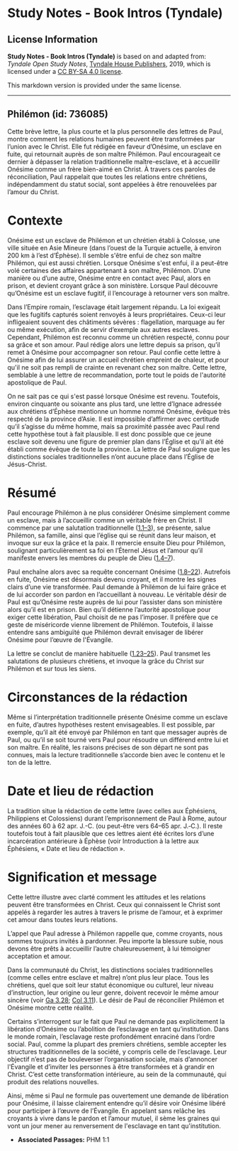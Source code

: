 # Study Notes - Book Intros (Tyndale)

## License Information

**Study Notes - Book Intros (Tyndale)** is based on and adapted from: _Tyndale Open Study Notes_, [Tyndale House Publishers](https://tyndaleopenresources.com/), 2019, which is licensed under a [CC BY-SA 4.0 license](https://creativecommons.org/licenses/by-sa/4.0/legalcode.en).

This markdown version is provided under the same license.



--------------------------------

## Philémon (id: 736085)

Cette brève lettre, la plus courte et la plus personnelle des lettres de Paul, montre comment les relations humaines peuvent être transformées par l’union avec le Christ. Elle fut rédigée en faveur d’Onésime, un esclave en fuite, qui retournait auprès de son maître Philémon. Paul encourageait ce dernier à dépasser la relation traditionnelle maître\-esclave, et à accueillir Onésime comme un frère bien\-aimé en Christ. À travers ces paroles de réconciliation, Paul rappelait que toutes les relations entre chrétiens, indépendamment du statut social, sont appelées à être renouvelées par l’amour du Christ.

Contexte
========

Onésime est un esclave de Philémon et un chrétien établi à Colosse, une ville située en Asie Mineure (dans l’ouest de la Turquie actuelle, à environ 200 km à l’est d’Éphèse). Il semble s'être enfui de chez son maître Philémon, qui est aussi chrétien. Lorsque Onésime s'est enfui, il a peut\-être volé certaines des affaires appartenant à son maître, Philémon. D’une manière ou d’une autre, Onésime entre en contact avec Paul, alors en prison, et devient croyant grâce à son ministère. Lorsque Paul découvre qu’Onésime est un esclave fugitif, il l’encourage à retourner vers son maître.

Dans l’Empire romain, l’esclavage était largement répandu. La loi exigeait que les fugitifs capturés soient renvoyés à leurs propriétaires. Ceux\-ci leur infligeaient souvent des châtiments sévères : flagellation, marquage au fer ou même exécution, afin de servir d’exemple aux autres esclaves. Cependant, Philémon est reconnu comme un chrétien respecté, connu pour sa grâce et son amour. Paul rédige alors une lettre depuis sa prison, qu’il remet à Onésime pour accompagner son retour. Paul confie cette lettre à Onésime afin de lui assurer un accueil chrétien empreint de chaleur, et pour qu'il ne soit pas rempli de crainte en revenant chez son maître. Cette lettre, semblable à une lettre de recommandation, porte tout le poids de l'autorité apostolique de Paul.

On ne sait pas ce qui s'est passé lorsque Onésime est revenu. Toutefois, environ cinquante ou soixante ans plus tard, une lettre d’Ignace adressée aux chrétiens d’Éphèse mentionne un homme nommé Onésime, évêque très respecté de la province d’Asie. Il est impossible d’affirmer avec certitude qu’il s’agisse du même homme, mais sa proximité passée avec Paul rend cette hypothèse tout à fait plausible. Il est donc possible que ce jeune esclave soit devenu une figure de premier plan dans l’Église et qu’il ait été établi comme évêque de toute la province. La lettre de Paul souligne que les distinctions sociales traditionnelles n’ont aucune place dans l’Église de Jésus\-Christ.

Résumé
======

Paul encourage Philémon à ne plus considérer Onésime simplement comme un esclave, mais à l’accueillir comme un véritable frère en Christ. Il commence par une salutation traditionnelle ([1\.1–3](https://ref.ly/Phlm1:1-Phlm1:3)), se présente, salue Philémon, sa famille, ainsi que l’église qui se réunit dans leur maison, et invoque sur eux la grâce et la paix. Il remercie ensuite Dieu pour Philémon, soulignant particulièrement sa foi en l’Éternel Jésus et l’amour qu’il manifeste envers les membres du peuple de Dieu ([1\.4–7](https://ref.ly/Phlm1:4-Phlm1:7)).

Paul enchaîne alors avec sa requête concernant Onésime ([1\.8–22](https://ref.ly/Phlm1:8-Phlm1:22)). Autrefois en fuite, Onésime est désormais devenu croyant, et il montre les signes clairs d’une vie transformée. Paul demande à Philémon de lui faire grâce et de lui accorder son pardon en l’accueillant à nouveau. Le véritable désir de Paul est qu’Onésime reste auprès de lui pour l’assister dans son ministère alors qu’il est en prison. Bien qu’il détienne l’autorité apostolique pour exiger cette libération, Paul choisit de ne pas l’imposer. Il préfère que ce geste de miséricorde vienne librement de Philémon. Toutefois, il laisse entendre sans ambiguïté que Philémon devrait envisager de libérer Onésime pour l’œuvre de l'Évangile.

La lettre se conclut de manière habituelle ([1\.23–25](https://ref.ly/Phlm1:23-Phlm1:25)). Paul transmet les salutations de plusieurs chrétiens, et invoque la grâce du Christ sur Philémon et sur tous les siens.

Circonstances de la rédaction
=============================

Même si l’interprétation traditionnelle présente Onésime comme un esclave en fuite, d’autres hypothèses restent envisageables. Il est possible, par exemple, qu’il ait été envoyé par Philémon en tant que messager auprès de Paul, ou qu’il se soit tourné vers Paul pour résoudre un différend entre lui et son maître. En réalité, les raisons précises de son départ ne sont pas connues, mais la lecture traditionnelle s’accorde bien avec le contenu et le ton de la lettre.

Date et lieu de rédaction
=========================

La tradition situe la rédaction de cette lettre (avec celles aux Éphésiens, Philippiens et Colossiens) durant l’emprisonnement de Paul à Rome, autour des années 60 à 62 apr. J.\-C. (ou peut\-être vers 64–65 apr. J.‑C.). Il reste toutefois tout à fait plausible que ces lettres aient été écrites lors d’une incarcération antérieure à Éphèse (voir Introduction à la lettre aux Éphésiens, « Date et lieu de rédaction ».

Signification et message
========================

Cette lettre illustre avec clarté comment les attitudes et les relations peuvent être transformées en Christ. Ceux qui connaissent le Christ sont appelés à regarder les autres à travers le prisme de l’amour, et à exprimer cet amour dans toutes leurs relations.

L’appel que Paul adresse à Philémon rappelle que, comme croyants, nous sommes toujours invités à pardonner. Peu importe la blessure subie, nous devons être prêts à accueillir l’autre chaleureusement, à lui témoigner acceptation et amour.

Dans la communauté du Christ, les distinctions sociales traditionnelles (comme celles entre esclave et maître) n’ont plus leur place. Tous les chrétiens, quel que soit leur statut économique ou culturel, leur niveau d’instruction, leur origine ou leur genre, doivent recevoir le même amour sincère (voir [Ga 3\.28](https://ref.ly/Gal3:28); [Col 3\.11](https://ref.ly/Col3:11)). Le désir de Paul de réconcilier Philémon et Onésime montre cette réalité.

Certains s’interrogent sur le fait que Paul ne demande pas explicitement la libération d’Onésime ou l’abolition de l’esclavage en tant qu’institution. Dans le monde romain, l’esclavage reste profondément enraciné dans l’ordre social. Paul, comme la plupart des premiers chrétiens, semble accepter les structures traditionnelles de la société, y compris celle de l’esclavage. Leur objectif n’est pas de bouleverser l’organisation sociale, mais d’annoncer l'Évangile et d’inviter les personnes à être transformées et à grandir en Christ. C’est cette transformation intérieure, au sein de la communauté, qui produit des relations nouvelles.

Ainsi, même si Paul ne formule pas ouvertement une demande de libération pour Onésime, il laisse clairement entendre qu’il désire voir Onésime libéré pour participer à l’œuvre de l’Évangile. En appelant sans relâche les croyants à vivre dans le pardon et l’amour mutuel, il sème les graines qui vont un jour mener au renversement de l'esclavage en tant qu'institution.

* **Associated Passages:** PHM 1:1

